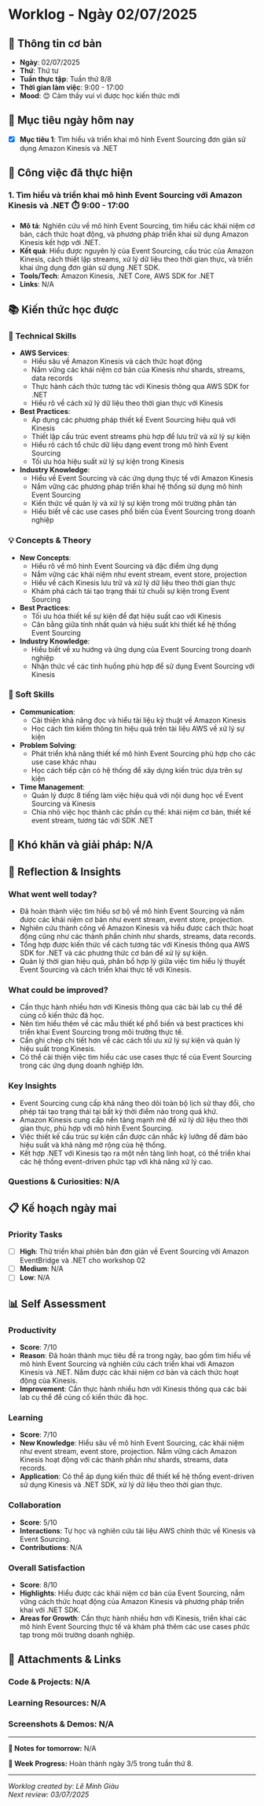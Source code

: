 # Worklog - Ngày 02/07/2025

## 📅 Thông tin cơ bản
- **Ngày**: 02/07/2025
- **Thứ**: Thứ tư
- **Tuần thực tập**: Tuần thứ 8/8
- **Thời gian làm việc**: 9:00 - 17:00
- **Mood**: 😊 Cảm thấy vui vì được học kiến thức mới

## 🎯 Mục tiêu ngày hôm nay
- [x] **Mục tiêu 1**: Tìm hiểu và triển khai mô hình Event Sourcing đơn giản sử dụng Amazon Kinesis và .NET

## 💼 Công việc đã thực hiện

### 1. Tìm hiểu và triển khai mô hình Event Sourcing với Amazon Kinesis và .NET ⏱️ 9:00 - 17:00
- **Mô tả**: Nghiên cứu về mô hình Event Sourcing, tìm hiểu các khái niệm cơ bản, cách thức hoạt động, và phương pháp triển khai sử dụng Amazon Kinesis kết hợp với .NET.
- **Kết quả**: Hiểu được nguyên lý của Event Sourcing, cấu trúc của Amazon Kinesis, cách thiết lập streams, xử lý dữ liệu theo thời gian thực, và triển khai ứng dụng đơn giản sử dụng .NET SDK.
- **Tools/Tech**: Amazon Kinesis, .NET Core, AWS SDK for .NET
- **Links**: N/A

## 📚 Kiến thức học được

### 🔧 Technical Skills
- **AWS Services**: 
	- Hiểu sâu về Amazon Kinesis và cách thức hoạt động
	- Nắm vững các khái niệm cơ bản của Kinesis như shards, streams, data records
	- Thực hành cách thức tương tác với Kinesis thông qua AWS SDK for .NET
	- Hiểu rõ về cách xử lý dữ liệu theo thời gian thực với Kinesis
- **Best Practices**: 
	- Áp dụng các phương pháp thiết kế Event Sourcing hiệu quả với Kinesis
	- Thiết lập cấu trúc event streams phù hợp để lưu trữ và xử lý sự kiện
	- Hiểu rõ cách tổ chức dữ liệu dạng event trong mô hình Event Sourcing
	- Tối ưu hóa hiệu suất xử lý sự kiện trong Kinesis
- **Industry Knowledge**: 
	- Hiểu về Event Sourcing và các ứng dụng thực tế với Amazon Kinesis
	- Nắm vững các phương pháp triển khai hệ thống sử dụng mô hình Event Sourcing
	- Kiến thức về quản lý và xử lý sự kiện trong môi trường phân tán
	- Hiểu biết về các use cases phổ biến của Event Sourcing trong doanh nghiệp

### 💡 Concepts & Theory
- **New Concepts**: 
	- Hiểu rõ về mô hình Event Sourcing và đặc điểm ứng dụng
	- Nắm vững các khái niệm như event stream, event store, projection
	- Hiểu về cách Kinesis lưu trữ và xử lý dữ liệu theo thời gian thực
	- Khám phá cách tái tạo trạng thái từ chuỗi sự kiện trong Event Sourcing
- **Best Practices**: 
	- Tối ưu hóa thiết kế sự kiện để đạt hiệu suất cao với Kinesis
	- Cân bằng giữa tính nhất quán và hiệu suất khi thiết kế hệ thống Event Sourcing
- **Industry Knowledge**: 
	- Hiểu biết về xu hướng và ứng dụng của Event Sourcing trong doanh nghiệp
	- Nhận thức về các tình huống phù hợp để sử dụng Event Sourcing với Kinesis

### 🤝 Soft Skills
- **Communication**: 
	- Cải thiện khả năng đọc và hiểu tài liệu kỹ thuật về Amazon Kinesis
	- Học cách tìm kiếm thông tin hiệu quả trên tài liệu AWS về xử lý sự kiện
- **Problem Solving**: 
	- Phát triển khả năng thiết kế mô hình Event Sourcing phù hợp cho các use case khác nhau
	- Học cách tiếp cận có hệ thống để xây dựng kiến trúc dựa trên sự kiện
- **Time Management**: 
	- Quản lý được 8 tiếng làm việc hiệu quả với nội dung học về Event Sourcing và Kinesis
	- Chia nhỏ việc học thành các phần cụ thể: khái niệm cơ bản, thiết kế event stream, tương tác với SDK .NET

## 🚧 Khó khăn và giải pháp: N/A

## 💭 Reflection & Insights

### What went well today?
- Đã hoàn thành việc tìm hiểu sơ bộ về mô hình Event Sourcing và nắm được các khái niệm cơ bản như event stream, event store, projection.
- Nghiên cứu thành công về Amazon Kinesis và hiểu được cách thức hoạt động cũng như các thành phần chính như shards, streams, data records.
- Tổng hợp được kiến thức về cách tương tác với Kinesis thông qua AWS SDK for .NET và các phương thức cơ bản để xử lý sự kiện.
- Quản lý thời gian hiệu quả, phân bổ hợp lý giữa việc tìm hiểu lý thuyết Event Sourcing và cách triển khai thực tế với Kinesis.

### What could be improved?
- Cần thực hành nhiều hơn với Kinesis thông qua các bài lab cụ thể để củng cố kiến thức đã học.
- Nên tìm hiểu thêm về các mẫu thiết kế phổ biến và best practices khi triển khai Event Sourcing trong môi trường thực tế.
- Cần ghi chép chi tiết hơn về các cách tối ưu xử lý sự kiện và quản lý hiệu suất trong Kinesis.
- Có thể cải thiện việc tìm hiểu các use cases thực tế của Event Sourcing trong các ứng dụng doanh nghiệp lớn.

### Key Insights
- Event Sourcing cung cấp khả năng theo dõi toàn bộ lịch sử thay đổi, cho phép tái tạo trạng thái tại bất kỳ thời điểm nào trong quá khứ.
- Amazon Kinesis cung cấp nền tảng mạnh mẽ để xử lý dữ liệu theo thời gian thực, phù hợp với mô hình Event Sourcing.
- Việc thiết kế cấu trúc sự kiện cần được cân nhắc kỹ lưỡng để đảm bảo hiệu suất và khả năng mở rộng của hệ thống.
- Kết hợp .NET với Kinesis tạo ra một nền tảng linh hoạt, có thể triển khai các hệ thống event-driven phức tạp với khả năng xử lý cao.

### Questions & Curiosities: N/A

## 📋 Kế hoạch ngày mai

### Priority Tasks
- [ ] **High**: Thử triển khai phiên bản đơn giản về Event Sourcing với Amazon EventBridge và .NET cho workshop 02
- [ ] **Medium**: N/A
- [ ] **Low**: N/A

## 📊 Self Assessment

### Productivity
- **Score**: 7/10
- **Reason**: Đã hoàn thành mục tiêu đề ra trong ngày, bao gồm tìm hiểu về mô hình Event Sourcing và nghiên cứu cách triển khai với Amazon Kinesis và .NET. Nắm được các khái niệm cơ bản và cách thức hoạt động của Kinesis.
- **Improvement**: Cần thực hành nhiều hơn với Kinesis thông qua các bài lab cụ thể để củng cố kiến thức đã học.

### Learning
- **Score**: 7/10
- **New Knowledge**: Hiểu sâu về mô hình Event Sourcing, các khái niệm như event stream, event store, projection. Nắm vững cách Amazon Kinesis hoạt động với các thành phần như shards, streams, data records.
- **Application**: Có thể áp dụng kiến thức để thiết kế hệ thống event-driven sử dụng Kinesis và .NET SDK, xử lý dữ liệu theo thời gian thực.

### Collaboration
- **Score**: 5/10
- **Interactions**: Tự học và nghiên cứu tài liệu AWS chính thức về Kinesis và Event Sourcing.
- **Contributions**: N/A

### Overall Satisfaction
- **Score**: 8/10
- **Highlights**: Hiểu được các khái niệm cơ bản của Event Sourcing, nắm vững cách thức hoạt động của Amazon Kinesis và phương pháp triển khai với .NET SDK.
- **Areas for Growth**: Cần thực hành nhiều hơn với Kinesis, triển khai các mô hình Event Sourcing thực tế và khám phá thêm các use cases phức tạp trong môi trường doanh nghiệp.

## 📎 Attachments & Links

### Code & Projects: N/A

### Learning Resources: N/A

### Screenshots & Demos: N/A

---

**📝 Notes for tomorrow:** N/A

**🎯 Week Progress:** Hoàn thành ngày 3/5 trong tuần thứ 8.

---
*Worklog created by: Lê Minh Giàu*  
*Next review: 03/07/2025*
